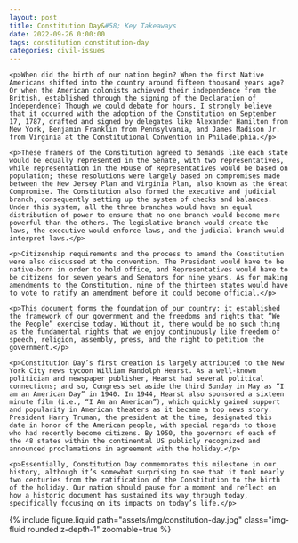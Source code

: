 ```yaml
---
layout: post
title: Constitution Day&#58; Key Takeaways
date: 2022-09-26 0:00:00
tags: constitution constitution-day
categories: civil-issues
---
```


<div>

    <p>When did the birth of our nation begin? When the first Native Americans shifted into the country around fifteen thousand years ago? Or when the American colonists achieved their independence from the British, established through the signing of the Declaration of Independence? Though we could debate for hours, I strongly believe that it occurred with the adoption of the Constitution on September 17, 1787, drafted and signed by delegates like Alexander Hamilton from New York, Benjamin Franklin from Pennsylvania, and James Madison Jr. from Virginia at the Constitutional Convention in Philadelphia.</p>

    <p>These framers of the Constitution agreed to demands like each state would be equally represented in the Senate, with two representatives, while representation in the House of Representatives would be based on population; these resolutions were largely based on compromises made between the New Jersey Plan and Virginia Plan, also known as the Great Compromise. The Constitution also formed the executive and judicial branch, consequently setting up the system of checks and balances. Under this system, all the three branches would have an equal distribution of power to ensure that no one branch would become more powerful than the others. The legislative branch would create the laws, the executive would enforce laws, and the judicial branch would interpret laws.</p>

    <p>Citizenship requirements and the process to amend the Constitution were also discussed at the convention. The President would have to be native-born in order to hold office, and Representatives would have to be citizens for seven years and Senators for nine years. As for making amendments to the Constitution, nine of the thirteen states would have to vote to ratify an amendment before it could become official.</p>

    <p>This document forms the foundation of our country: it established the framework of our government and the freedoms and rights that “We the People” exercise today. Without it, there would be no such thing as the fundamental rights that we enjoy continuously like freedom of speech, religion, assembly, press, and the right to petition the government.</p>

    <p>Constitution Day’s first creation is largely attributed to the New York City news tycoon William Randolph Hearst. As a well-known politician and newspaper publisher, Hearst had several political connections; and so, Congress set aside the third Sunday in May as “I am an American Day” in 1940. In 1944, Hearst also sponsored a sixteen minute film (i.e., “I Am an American”), which quickly gained support and popularity in American theaters as it became a top news story.  President Harry Truman, the president at the time, designated this date in honor of the American people, with special regards to those who had recently become citizens. By 1950, the governors of each of the 48 states within the continental US publicly recognized and announced proclamations in agreement with the holiday.</p>

    <p>Essentially, Constitution Day commemorates this milestone in our history, although it’s somewhat surprising to see that it took nearly two centuries from the ratification of the Constitution to the birth of the holiday. Our nation should pause for a moment and reflect on how a historic document has sustained its way through today, specifically focusing on its impacts on today’s life.</p>

</div>

<div class="row mt-3">
    <div class="col-sm mt-3 mt-md-0">
        {% include figure.liquid path="assets/img/constitution-day.jpg" class="img-fluid rounded z-depth-1" zoomable=true %}
    </div>
</div>
